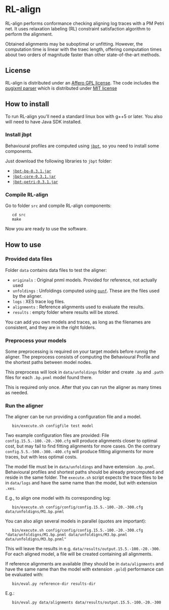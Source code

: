 # RL-align

RL-align performs conformance checking aligning log traces with a PM Petri net.
It uses relaxation labeling (RL) constraint satisfaction algorithm to perform the alignment. 

Obtained alignments may be suboptimal or unfitting. However, the computation time is linear with the traec length, offering computation times about two orders of magnitude faster than other state-of-the-art methods.


## License
RL-align is distributed under an [Affero GPL license](LICENSE).
The code includes the [pugixml parser](https://pugixml.org/) which is distributed under [MIT license](https://opensource.org/licenses/MIT)

## How to install

To run RL-align you'll need a standard linux box with g++5 or later. You also will need to have Java SDK installed.

### Install jbpt

Behavioural profiles are computed using [``jbpt``](https://github.com/jbpt/codebase), so you need to install some components.

Just download the following libraries to ``jbpt`` folder:
 * [``jbpt-bp-0.3.1.jar``](https://mvnrepository.com/artifact/org.jbpt/jbpt-bp/0.3.1)
 * [``jbpt-core-0.3.1.jar``](https://mvnrepository.com/artifact/org.jbpt/jbpt-core/0.3.1)
 * [``jbpt-petri-0.3.1.jar``](https://mvnrepository.com/artifact/org.jbpt/jbpt-petri/0.3.1)
   
### Compile RL-align

Go to folder ``src`` and compile RL-align components:
```
   cd src
   make
```

Now you are ready to use the software.


## How to use

### Provided data files

Folder ``data`` contains data files to test the aligner:

  - ``originals`` :  Original pnml models. Provided for reference, not actually used
  - ``unfoldings`` :  Unfoldings computed using [``punf``](http://homepages.cs.ncl.ac.uk/victor.khomenko/home.formal/tools/UnfoldingTools/current/). These are the files used by the aligner.
  - ``logs`` : XES trace log files.
  - ``alignments`` : Reference alignments used to evaluate the results.
  - ``results`` : empty folder where results will be stored.
   
You can add you own models and traces, as long as the filenames are consistent, and they are in the right folders.


### Preprocess your models

Some preprocessing is required on your target models before runnig the aligner.
The preprocess consists of computing the Behavioural Profile and the shortest paths between model nodes.

This preprocess will look in ``data/unfoldings`` folder and create ``.bp`` and ``.path`` files for each ``.bp.pnml`` model found there.

This is required only once. After that you can run the aligner as many times as needed.

### Run the aligner

The aligner can be run providing a configuration file and a model.
```
   bin/execute.sh configfile test model
```
Two example configuration files are provided: File ``config.15.5.-100.-20.-300.cfg`` will produce alignments closer to optimal cost, but may fail to find fitting alignments for more cases. On the contrary ``config.5.5.-500.-300.-400.cfg`` will produce fitting alignments for more traces, but with less optimal costs.

The model file must be in ``data/unfoldings`` and have extension ``.bp.pnml``. Behavioural profiles and shortest paths should be already precomputed and reside in the same folder. The ``execute.sh`` script expects the trace files to be in ``data/logs`` and have the same name than the model, but with extension ``.xes``.

E.g., to align one model with its corresponding log:
```
   bin/execute.sh config/config/config.15.5.-100.-20.-300.cfg data/unfoldigns/M1.bp.pnml
```
You can also align several models in parallel (quotes are important):
```
   bin/execute.sh config/config/config.15.5.-100.-20.-300.cfg "data/unfoldigns/M1.bp.pnml data/unfoldigns/M3.bp.pnml data/unfoldigns/M3.bp.pnml"
```


This will leave the results in e.g. ``data/results/output.15.5.-100.-20.-300``. For each aligned model, a file will be created containing all alignments.

If reference alignments are available (they should be in ``data/alignments`` and have the same name than the model with extension ``.gold``) performance can be evaluated with:
```
   bin/eval.py reference-dir results-dir
```
E.g.:
```
   bin/eval.py data/alignments data/results/output.15.5.-100.-20.-300
```

